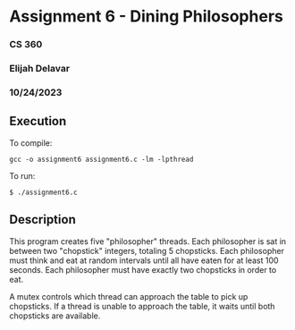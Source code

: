 # Assignment 6 - Dining Philosophers

### CS 360

### Elijah Delavar

### 10/24/2023

## Execution

To compile:

	gcc -o assignment6 assignment6.c -lm -lpthread

To run:

    $ ./assignment6.c

## Description

This program creates five "philosopher" threads.  Each philosopher is sat in between two "chopstick" integers, totaling 5 chopsticks.  Each philosopher must think and eat at random intervals until all have eaten for at least 100 seconds.  Each philosopher must have exactly two chopsticks in order to eat.  

A mutex controls which thread can approach the table to pick up chopsticks.  If a thread is unable to approach the table, it waits until both chopsticks are available.
